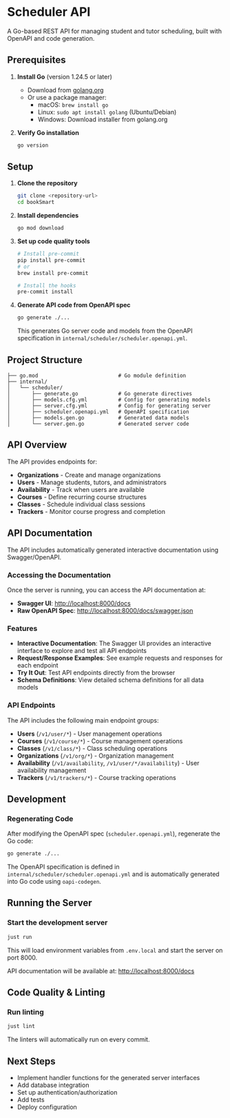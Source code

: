 # Scheduler API

A Go-based REST API for managing student and tutor scheduling, built with OpenAPI and code generation.

## Prerequisites

1. **Install Go** (version 1.24.5 or later)
   - Download from [golang.org](https://golang.org/downloads/)
   - Or use a package manager:
     - macOS: `brew install go`
     - Linux: `sudo apt install golang` (Ubuntu/Debian)
     - Windows: Download installer from golang.org

2. **Verify Go installation**

   ```bash
   go version
   ```

## Setup

1. **Clone the repository**

   ```bash
   git clone <repository-url>
   cd bookSmart
   ```

2. **Install dependencies**

   ```bash
   go mod download
   ```

3. **Set up code quality tools**

   ```bash
   # Install pre-commit
   pip install pre-commit
   # or
   brew install pre-commit

   # Install the hooks
   pre-commit install
   ```

4. **Generate API code from OpenAPI spec**

   ```bash
   go generate ./...
   ```

   This generates Go server code and models from the OpenAPI specification in `internal/scheduler/scheduler.openapi.yml`.

## Project Structure

```text
├── go.mod                          # Go module definition
├── internal/
│   └── scheduler/
│       ├── generate.go             # Go generate directives
│       ├── models.cfg.yml          # Config for generating models
│       ├── server.cfg.yml          # Config for generating server
│       ├── scheduler.openapi.yml   # OpenAPI specification
│       ├── models.gen.go           # Generated data models
│       └── server.gen.go           # Generated server code
```

## API Overview

The API provides endpoints for:

- **Organizations** - Create and manage organizations
- **Users** - Manage students, tutors, and administrators
- **Availability** - Track when users are available
- **Courses** - Define recurring course structures
- **Classes** - Schedule individual class sessions
- **Trackers** - Monitor course progress and completion

## API Documentation

The API includes automatically generated interactive documentation using Swagger/OpenAPI.

### Accessing the Documentation

Once the server is running, you can access the API documentation at:

- **Swagger UI**: <http://localhost:8000/docs>
- **Raw OpenAPI Spec**: <http://localhost:8000/docs/swagger.json>

### Features

- **Interactive Documentation**: The Swagger UI provides an interactive interface to explore and test all API endpoints
- **Request/Response Examples**: See example requests and responses for each endpoint
- **Try It Out**: Test API endpoints directly from the browser
- **Schema Definitions**: View detailed schema definitions for all data models

### API Endpoints

The API includes the following main endpoint groups:

- **Users** (`/v1/user/*`) - User management operations
- **Courses** (`/v1/course/*`) - Course management operations
- **Classes** (`/v1/class/*`) - Class scheduling operations
- **Organizations** (`/v1/org/*`) - Organization management
- **Availability** (`/v1/availability`, `/v1/user/*/availability`) - User availability management
- **Trackers** (`/v1/trackers/*`) - Course tracking operations

## Development

### Regenerating Code

After modifying the OpenAPI spec (`scheduler.openapi.yml`), regenerate the Go code:

```bash
go generate ./...
```

The OpenAPI specification is defined in `internal/scheduler/scheduler.openapi.yml` and is automatically generated into Go code using `oapi-codegen`.

## Running the Server

### Start the development server

```bash
just run
```

This will load environment variables from `.env.local` and start the server on port 8000.

API documentation will be available at: <http://localhost:8000/docs>

## Code Quality & Linting

### Run linting

```bash
just lint
```

The linters will automatically run on every commit.

## Next Steps

- Implement handler functions for the generated server interfaces
- Add database integration
- Set up authentication/authorization
- Add tests
- Deploy configuration
